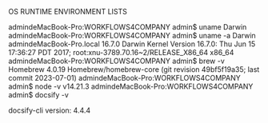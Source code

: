 OS RUNTIME ENVIRONMENT LISTS



admindeMacBook-Pro:WORKFLOWS4COMPANY admin$ uname
Darwin
admindeMacBook-Pro:WORKFLOWS4COMPANY admin$ uname -a
Darwin admindeMacBook-Pro.local 16.7.0 Darwin Kernel Version 16.7.0: Thu Jun 15 17:36:27 PDT 2017; root:xnu-3789.70.16~2/RELEASE_X86_64 x86_64
admindeMacBook-Pro:WORKFLOWS4COMPANY admin$ brew -v
Homebrew 4.0.19
Homebrew/homebrew-core (git revision 49bf5f19a35; last commit 2023-07-01)
admindeMacBook-Pro:WORKFLOWS4COMPANY admin$ node -v
v14.21.3
admindeMacBook-Pro:WORKFLOWS4COMPANY admin$ docsify -v

docsify-cli version:
  4.4.4


